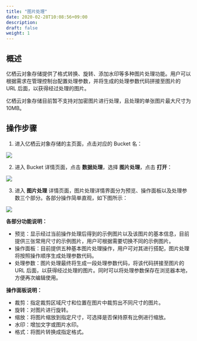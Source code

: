 ```yaml
---
title: "图片处理"
date: 2020-02-28T10:08:56+09:00
description:
draft: false
weight: 1
---
```


## 概述

亿栖云对象存储提供了格式转换、旋转、添加水印等多种图片处理功能。用户可以根据需求在管理控制台配置处理参数，并将生成的处理参数代码拼接至图片的 URL 后面，以获得经过处理的图片。

亿栖云对象存储目前暂不支持对加密图片进行处理，且处理的单张图片最大尺寸为 10MB。

## 操作步骤

1. 进入亿栖云对象存储的主页面，点击对应的 Bucket 名：

 ![](/storage/object-storage/_images/console_main.png)

2. 进入 Bucket 详情页面，点击 **数据处理**，选择 **图片处理**，点击 **打开**：

 ![](/storage/object-storage/_images/data_image_pro1.png)

3. 进入 **图片处理** 详情页面，图片处理详情界面分为预览、操作面板以及处理参数三个部分。各部分操作简单直观，如下图所示：

 ![](/storage/object-storage/_images/data_image_pro2.png)

 **各部分功能说明：**
   - 预览：显示经过当前操作处理后得到的示例图片以及该图片的基本信息，目前提供三张常用尺寸的示例图片，用户可根据需要切换不同的示例图片。
   - 操作面板：目前提供五种基本图片处理操作，用户可对其进行搭配，图片处理将按照操作顺序生成处理参数代码。
   - 处理参数：图片处理最终将生成一段处理参数代码，将该代码拼接至图片的 URL 后面，以获得经过处理的图片。同时可以将处理参数保存在浏览器本地，方便再次编辑使用。

 **操作面板说明：**
   - 裁剪：指定裁剪区域尺寸和位置在图片中裁剪出不同尺寸的图片。
   - 旋转：对图片进行旋转。
   - 缩放：将图片缩放到指定尺寸，可选择是否保持原有比例进行缩放。
   - 水印：增加文字或图片水印。
   - 格式：将图片转换成指定格式。


